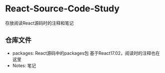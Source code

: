 # React-Source-Code-Study

存放阅读React源码时的注释和笔记

## 仓库文件

- packages: React源码中的packages包 基于React17.02，阅读时的注释也在这里
- Notes: 笔记
